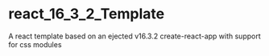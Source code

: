 # react_16_3_2_Template
A react template based on an ejected v16.3.2 create-react-app with support for css modules

